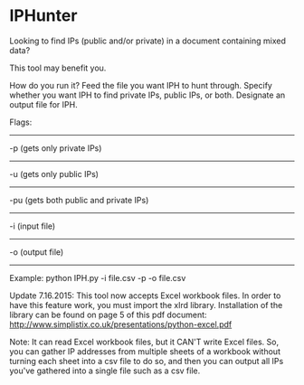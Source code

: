# IPHunter
Looking to find IPs (public and/or private) in a document containing mixed data?

This tool may benefit you. 

How do you run it?
Feed the file you want IPH to hunt through. Specify whether you want IPH to find private IPs, public IPs, or both. Designate an output file for IPH.

Flags:
_____________________________________________________________________________________________________________________________
-p (gets only private IPs)
_____________________________________________________________________________________________________________________________
-u (gets only public IPs)
_____________________________________________________________________________________________________________________________
-pu (gets both public and private IPs)
_____________________________________________________________________________________________________________________________
-i (input file)
_____________________________________________________________________________________________________________________________
-o (output file)
_____________________________________________________________________________________________________________________________

Example:
python IPH.py -i file.csv -p -o file.csv 

Update 7.16.2015:
This tool now accepts Excel workbook files. In order to have this feature work, you must import the xlrd library. Installation of the library can be found on page 5 of this pdf document: http://www.simplistix.co.uk/presentations/python-excel.pdf

Note:
It can read Excel workbook files, but it CAN'T write Excel files. So, you can gather IP addresses from multiple sheets of a workbook without turning each sheet into a csv file to do so, and then you can output all IPs you've gathered into a single file such as a csv file.
